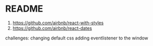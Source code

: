 # README

1. https://github.com/airbnb/react-with-styles
2. https://github.com/airbnb/react-dates

challenges: changing default css
adding eventlistener to the window